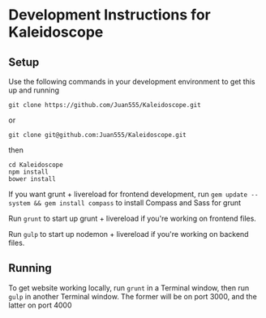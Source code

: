 # Development Instructions for Kaleidoscope

## Setup
Use the following commands in your development environment to get this up and running
```
git clone https://github.com/Juan555/Kaleidoscope.git
```
or
```
git clone git@github.com:Juan555/Kaleidoscope.git
```
then
```
cd Kaleidoscope
npm install
bower install
```

If you want grunt + livereload for frontend development, run
`gem update --system && gem install compass`
to install Compass and Sass for grunt

Run `grunt` to start up grunt + livereload if you're working on frontend files.

Run `gulp` to start up nodemon + livereload if you're working on backend files.

## Running

To get website working locally, run `grunt` in a Terminal window, then run `gulp` in another Terminal window. The former will be on port 3000, and the latter on port 4000